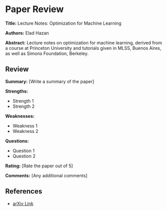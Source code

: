 # Paper Review

**Title:** Lecture Notes: Optimization for Machine Learning

**Authors:** Elad Hazan

**Abstract:**
Lecture notes on optimization for machine learning, derived from a course at
Princeton University and tutorials given in MLSS, Buenos Aires, as well as
Simons Foundation, Berkeley.

## Review

**Summary:**
[Write a summary of the paper]

**Strengths:**
- Strength 1
- Strength 2

**Weaknesses:**
- Weakness 1
- Weakness 2

**Questions:**
- Question 1
- Question 2

**Rating:**
[Rate the paper out of 5]

**Comments:**
[Any additional comments]

## References
- [arXiv Link](https://arxiv.org/abs/1909.03550v1)
